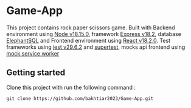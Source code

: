 # Game-App

This project contains rock paper scissors game. Built with Backend environment using [Node v18.15.0](https://nodejs.org/docs/latest-v18.x/api/), framework [Express v18.2](https://expressjs.com/), database [ElephantSQL](https://www.elephantsql.com/) and Frontend environment using [React v18.2.0](https://react.dev/blog/2022/03/29/react-v18). Test frameworks using [jest v29.6.2](https://jestjs.io/) and [supertest](https://github.com/ladjs/supertest#readme), mocks api frontend using [mock service worker](https://mswjs.io/)

## Getting started

Clone this project with run the following command :

```
git clone https://github.com/bakhtiar2023/Game-App.git
```